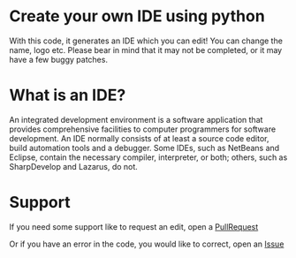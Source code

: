 # Create your own IDE using python

With this code, it generates an IDE which you can edit! You can change the name, logo etc. Please bear in mind that it may not be completed, or it may have a few buggy patches.

# What is an IDE?
An integrated development environment is a software application that provides comprehensive facilities to computer programmers for software development. 
An IDE normally consists of at least a source code editor, build automation tools and a debugger.
Some IDEs, such as NetBeans and Eclipse, contain the necessary compiler, interpreter, or both; others, such as SharpDevelop and Lazarus, do not.


# Support

If you need some support like to request an edit, open a [PullRequest](https://github.com/CodeWithAaron/pythonide/pulls)

Or if you have an error in the code, you would like to correct, open an [Issue](https://github.com/CodeWithAaron/pythonide/issues)

